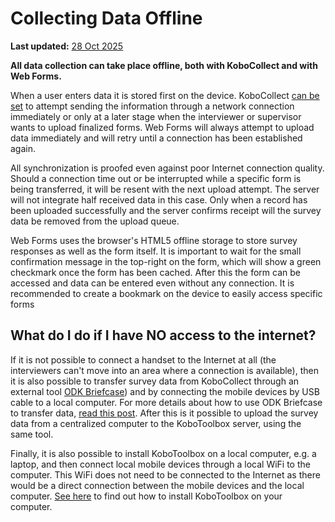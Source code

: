 # Collecting Data Offline
**Last updated:** <a href="https://github.com/kobotoolbox/docs/blob/01270a828ec846731411368326ba58114adda98e/source/data-offline.md" class="reference">28 Oct 2025</a>


**All data collection can take place offline, both with KoboCollect and with Web
Forms.**

When a user enters data it is stored first on the device. KoboCollect [can be set](https://support.kobotoolbox.org/kobocollect_settings.html#form-management-settings) to attempt sending the information through a network connection immediately or
only at a later stage when the interviewer or supervisor wants to upload
finalized forms. Web Forms will always attempt to upload data immediately and
will retry until a connection has been established again.

All synchronization is proofed even against poor Internet connection quality.
Should a connection time out or be interrupted while a specific form is being
transferred, it will be resent with the next upload attempt. The server will not
integrate half received data in this case. Only when a record has been uploaded
successfully and the server confirms receipt will the survey data be removed
from the upload queue.

Web Forms uses the browser's HTML5 offline storage to store survey responses as
well as the form itself. It is important to wait for the small confirmation
message in the top-right on the form, which will show a green checkmark once the
form has been cached. After this the form can be accessed and data can be
entered even without any connection. It is recommended to create a bookmark on
the device to easily access specific forms

## What do I do if I have NO access to the internet?

If it is not possible to connect a handset to the Internet at all (the
interviewers can't move into an area where a connection is available), then it
is also possible to transfer survey data from KoboCollect through an external
tool [ODK Briefcase](https://docs.getodk.org/briefcase-intro)) and by connecting
the mobile devices by USB cable to a local computer. For more details about how
to use ODK Briefcase to transfer data,
[read this post](https://blog.cartong.org/2016/03/11/migration-odk-platforms).
After this is it possible to upload the survey data from a centralized computer
to the KoboToolbox server, using the same tool.

Finally, it is also possible to install KoboToolbox on a local computer, e.g. a
laptop, and then connect local mobile devices through a local WiFi to the
computer. This WiFi does not need to be connected to the Internet as there would
be a direct connection between the mobile devices and the local computer.
[See here](https://github.com/kobotoolbox/kobo-install) to find out how to install KoboToolbox on
your computer.
